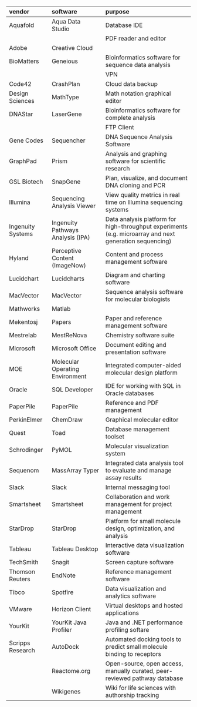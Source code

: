 |vendor|software|purpose|
|:-----|:-------|:------|
|Aquafold|Aqua Data Studio|Database IDE|
|||PDF reader and editor|
|Adobe|Creative Cloud||
|BioMatters|Geneious|Bioinformatics software for sequence data analysis|
|||VPN|
|Code42|CrashPlan|Cloud data backup|
|Design Sciences|MathType|Math notation graphical editor|
|DNAStar|LaserGene|Bioinformatics software for complete analysis|
|||FTP Client|
|Gene Codes|Sequencher|DNA Sequence Analysis Software|
|GraphPad|Prism|Analysis and graphing software for scientific research|
|GSL Biotech|SnapGene|Plan, visualize, and document DNA cloning and PCR|
|Illumina|Sequencing Analysis Viewer|View quality metrics in real time on Illumina sequencing systems|
|Ingenuity Systems|Ingenuity Pathways Analysis (IPA)|Data analysis platform for high-throughput experiments (e.g. microarray and next generation sequencing)|
|Hyland|Perceptive Content (ImageNow)|Content and process management software|
|Lucidchart|Lucidcharts|Diagram and charting software|
|MacVector|MacVector|Sequence analysis software for molecular biologists|
|Mathworks|Matlab||
|Mekentosj|Papers|Paper and reference management software|
|Mestrelab|MestReNova|Chemistry software suite|
|Microsoft|Microsoft Office|Document editing and presentation software|
|MOE|Molecular Operating Environment|Integrated computer-aided molecular design platform|
|Oracle|SQL Developer|IDE for working with SQL in Oracle databases|
|PaperPile|PaperPile|Reference and PDF management|
|PerkinElmer|ChemDraw|Graphical molecular editor|
|Quest|Toad|Database management toolset|
|Schrodinger|PyMOL|Molecular visualization system|
|Sequenom|MassArray Typer|Integrated data analysis tool to evaluate and manage assay results|
|Slack|Slack|Internal messaging tool|
|Smartsheet|Smartsheet|Collaboration and work management for project management|
|StarDrop|StarDrop|Platform for small molecule design, optimization, and analysis|
|Tableau|Tableau Desktop|Interactive data visualization software|
|TechSmith|Snagit|Screen capture software|
|Thomson Reuters|EndNote|Reference management software|
|Tibco|Spotfire|Data visualization and analytics software|
|VMware|Horizon Client|Virtual desktops and hosted applications|
|YourKit|YourKit Java Profiler|Java and .NET performance profiling softare|
|Scripps Research|AutoDock|Automated docking tools to predict small molecule binding to receptors|
||Reactome.org|Open-source, open access, manually curated, peer-reviewed pathway database|
||Wikigenes|Wiki for life sciences with authorship tracking|

